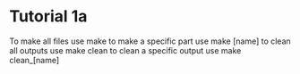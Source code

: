 # Tutorial 1a
To make all files use make
to make a specific part use make [name]
to clean all outputs use make clean
to clean a specific output use make clean_[name]
